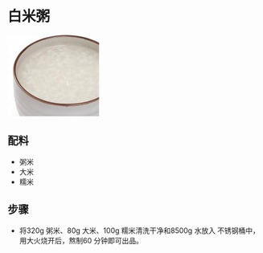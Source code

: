 # 白米粥

![白米粥](../images/白米粥.png)

## 配料

- 粥米
- 大米
- 糯米

## 步骤

- 将320g 粥米、80g 大米、100g 糯米清洗干净和8500g 水放入
  不锈钢桶中，用大火烧开后，熬制60 分钟即可出品。

